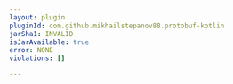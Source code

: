 ```yaml
---
layout: plugin
pluginId: com.github.mikhailstepanov88.protobuf-kotlin
jarSha1: INVALID
isJarAvailable: true
error: NONE
violations: []

---
```

